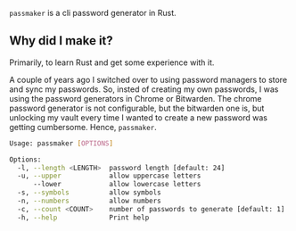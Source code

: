 `passmaker` is a cli password generator in Rust.

## Why did I make it?

Primarily, to learn Rust and get some experience with it.

A couple of years ago I switched over to using password managers to store and sync my passwords. So, insted of creating
my own passwords, I was using the password generators in Chrome or Bitwarden. The chrome password generator is not
configurable, but the bitwarden one is, but unlocking my vault every time I wanted to create a new password was getting
cumbersome. Hence, `passmaker`.

```sh
Usage: passmaker [OPTIONS]

Options:
  -l, --length <LENGTH>  password length [default: 24]
  -u, --upper            allow uppercase letters
      --lower            allow lowercase letters
  -s, --symbols          allow symbols
  -n, --numbers          allow numbers
  -c, --count <COUNT>    number of passwords to generate [default: 1]
  -h, --help             Print help
```
